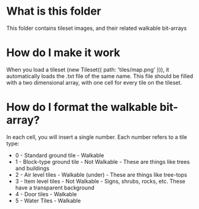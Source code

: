 # What is this folder
This folder contains tileset images, and their related walkable bit-arrays

# How do I make it work
When you load a tileset (new Tileset({ path: 'tiles/map.png' })), it automatically loads the .txt file of the same name. This file should be filled with a two dimensional array, with one cell for every tile on the tileset.

# How do I format the walkable bit-array?
In each cell, you will insert a single number. Each number refers to a tile type:
* 0 - Standard ground tile - Walkable
* 1 - Block-type ground tile - Not Walkable - These are things like trees and buildings
* 2 - Air level tiles - Walkable (under) - These are things like tree-tops
* 3 - Item level tiles - Not Walkable - Signs, shrubs, rocks, etc. These have a transparent background
* 4 - Door tiles - Walkable
* 5 - Water Tiles - Walkable
